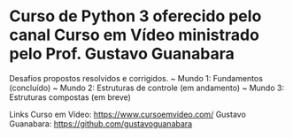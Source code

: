 # Curso de Python 3 oferecido pelo canal Curso em Vídeo ministrado pelo Prof. Gustavo Guanabara
 Desafios propostos resolvidos e corrigidos.
 ~ Mundo 1: Fundamentos (concluído)
 ~ Mundo 2: Estruturas de controle (em andamento)
 ~ Mundo 3: Estruturas compostas (em breve)
 
 Links
 Curso em Vídeo: https://www.cursoemvideo.com/
 Gustavo Guanabara: https://github.com/gustavoguanabara

